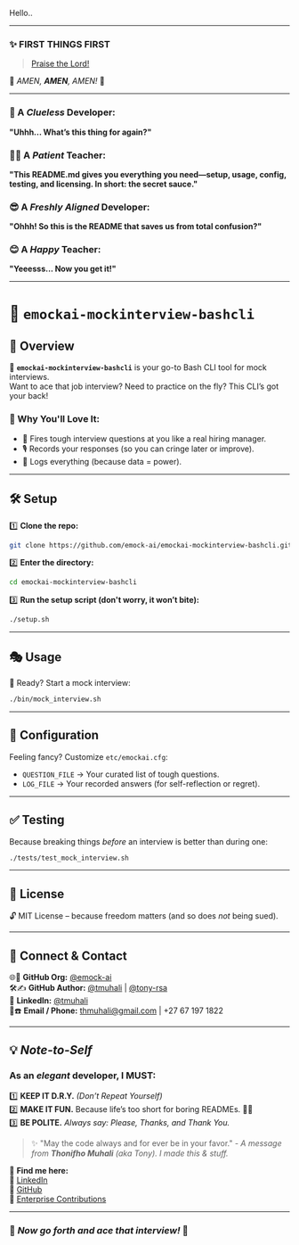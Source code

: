 Hello..

---

### ✨ **FIRST THINGS FIRST**  
> [Praise the Lord!](https://www.youtube.com/watch?v=w-_uZP-EYkc)  

🙌 *AMEN, **AMEN**, AMEN!* 🙌  

---

### 🤔 A *Clueless* Developer:  
**"Uhhh... What’s this thing for again?"**  

### 🧑‍🏫 A *Patient* Teacher:  
**"This README.md gives you everything you need—setup, usage, config, testing, and licensing. In short: the secret sauce."**  

### 😎 A *Freshly Aligned* Developer:  
**"Ohhh! So this is the README that saves us from total confusion?"**  

### 😊 A *Happy* Teacher:  
**"Yeeesss... Now you get it!"**  

---

# 🧠 `emockai-mockinterview-bashcli`  

## 🎤 Overview  

🚀 **`emockai-mockinterview-bashcli`** is your go-to Bash CLI tool for mock interviews.  
Want to ace that job interview? Need to practice on the fly? This CLI’s got your back!  

### 🎯 Why You'll Love It:  
- 🤖 Fires tough interview questions at you like a real hiring manager.  
- 🎙️ Records your responses (so you can cringe later or improve).  
- 📝 Logs everything (because data = power).  

---

## 🛠️ **Setup**  

1️⃣ **Clone the repo:**  

   ```bash
   git clone https://github.com/emock-ai/emockai-mockinterview-bashcli.git
   ```

2️⃣ **Enter the directory:**  

   ```bash
   cd emockai-mockinterview-bashcli
   ```

3️⃣ **Run the setup script (don't worry, it won’t bite):**  

   ```bash
   ./setup.sh
   ```

---

## 🎭 **Usage**  

🚀 Ready? Start a mock interview:  

```bash
./bin/mock_interview.sh
```

---

## 🔧 **Configuration**  

Feeling fancy? Customize `etc/emockai.cfg`:  

- `QUESTION_FILE` → Your curated list of tough questions.  
- `LOG_FILE` → Your recorded answers (for self-reflection or regret).  

---

## ✅ **Testing**  

Because breaking things *before* an interview is better than during one:  

```bash
./tests/test_mock_interview.sh
```

---

## 📜 **License**  

🔓 MIT License – because freedom matters (and so does *not* being sued).  

---

## 🔗 **Connect & Contact**  

🌐👔 **GitHub Org:** [@emock-ai](https://github.com/emock-ai)  
🛠✍️ **GitHub Author:** [@tmuhali](https://github.com/tmuhali) | [@tony-rsa](https://github.com/tony-rsa)  
💼 **LinkedIn:** [@tmuhali](https://www.linkedin.com/in/tmuhali/)  
📧☎️ **Email / Phone:** [thmuhali@gmail.com](mailto:thmuhali@gmail.com) | +27 67 197 1822  

---

## 💡 *Note-to-Self*  

### As an *elegant* developer, I MUST:  
1️⃣ **KEEP IT D.R.Y.** *(Don’t Repeat Yourself)*  
2️⃣ **MAKE IT FUN.** Because life’s too short for boring READMEs. 🚀😆  
3️⃣ **BE POLITE.** *Always say: Please, Thanks, and Thank You.*  

> ✨ "May the code always and for ever be in your favor." - *A message from **Thonifho Muhali** (aka Tony). I made this & stuff.*

📎 **Find me here:**  
🔹 [LinkedIn](https://www.linkedin.com/in/tmuhali/)  
🔹 [GitHub](https://github.com/tony-rsa)  
🔹 [Enterprise Contributions](https://github.com/tmuhali)  

---

### 🎉 *Now go forth and ace that interview!* 🚀

